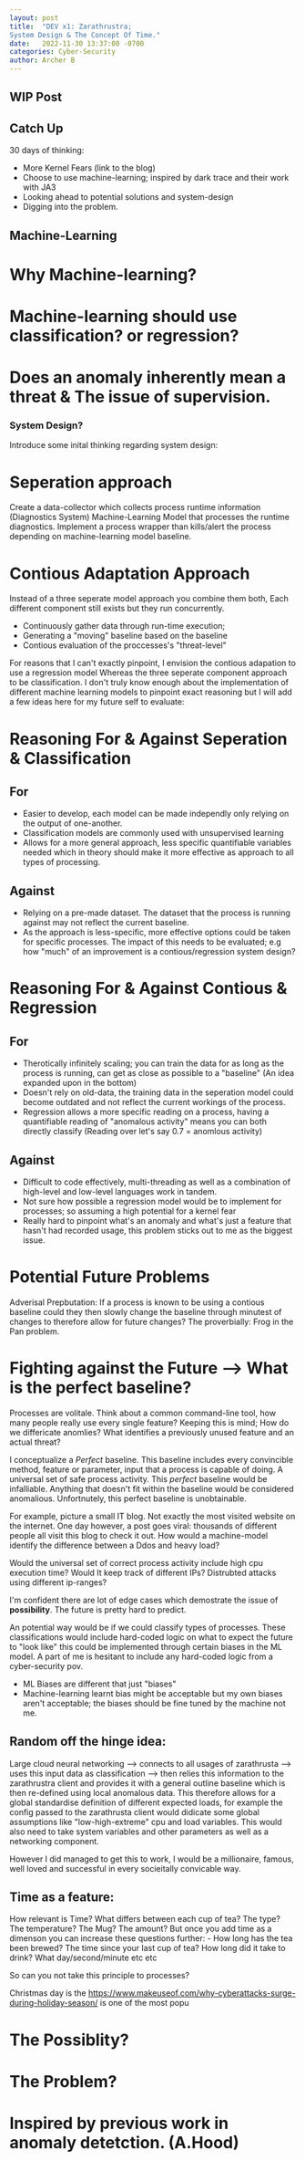 ```yaml
---
layout: post
title:  "DEV x1: Zarathrustra; 
System Design & The Concept Of Time."
date:   2022-11-30 13:37:00 -0700
categories: Cyber-Security
author: Archer B
---
```

WIP Post
---
## Catch Up
30 days of thinking:
- More Kernel Fears (link to the blog)
- Choose to use machine-learning; inspired by dark trace and their work with JA3
- Looking ahead to potential solutions and system-design
- Digging into the problem.

## Machine-Learning

# Why Machine-learning? 
# Machine-learning should use classification? or regression? 
# Does an anomaly inherently mean a threat & The issue of supervision.

### System Design?
Introduce some inital thinking regarding system design:
# Seperation approach
Create a data-collector which collects process runtime information (Diagnostics System)
Machine-Learning Model that processes the runtime diagnostics.
Implement a process wrapper than kills/alert the process depending on machine-learning model baseline. 
# Contious Adaptation Approach
Instead of a three seperate model approach you combine them both, Each different component still exists but they run concurrently.
- Continuously gather data through run-time execution;
- Generating a "moving" baseline based on the baseline
- Contious evaluation of the proccesses's "threat-level"

For reasons that I can't exactly pinpoint, I envision the contious adapation to use a regression model Whereas the three seperate component approach to be classification. I don't truly know enough about the implementation of different machine learning models to pinpoint exact reasoning but I will add a few ideas here for my future self to evaluate:
# Reasoning For & Against Seperation & Classification
## For
- Easier to develop, each model can be made independly only relying on the output of one-another.
- Classification models are commonly used with unsupervised learning
- Allows for a more general approach, less specific quantifiable variables needed which in theory should make it more effective as approach to all types of processing.
## Against
- Relying on a pre-made dataset. The dataset that the process is running against may not reflect the current baseline.
- As the approach is less-specific, more effective options could be taken for specific processes. The impact of this needs to be evaluated; e.g how "much" of an improvement is a contious/regression system design?
# Reasoning For & Against Contious & Regression
## For
- Therotically infinitely scaling; you can train the data for as long as the process is running, can get as close as possible to a "baseline" (An idea expanded upon in the bottom)
- Doesn't rely on old-data, the training data in the seperation model could become outdated and not reflect the current workings of the process.
- Regression allows a more specific reading on a process, having a quantifiable reading of "anomalous activity" means you can both directly classify (Reading over let's say 0.7 = anomlous activity) 
## Against
- Difficult to code effectively, multi-threading as well as a combination of high-level and low-level languages work in tandem.  
- Not sure how possible a regression model would be to implement for processes; so assuming a high potential for a kernel fear
- Really hard to pinpoint what's an anomaly and what's just a feature that hasn't had recorded usage, this problem sticks out to me as the biggest issue.
# Potential Future Problems 
Adverisal Prepbutation:
If a process is known to be using a contious baseline could they then slowly change the baseline through minutest of changes to therefore allow for future changes? The proverbially: Frog in the Pan problem.

# Fighting against the Future --> What is the perfect baseline?

Processes are volitale. Think about a common command-line tool, how many people really use every single feature? Keeping this is mind; How do we differicate anomlies? What identifies a previously unused feature and an actual threat? 

I conceptualize a *Perfect* baseline. This baseline includes every convincible method, feature or parameter, input that a process is capable of doing. A universal set of safe process activity. This *perfect* baseline would be infalliable. Anything that doesn't fit within the baseline would be considered anomalious. Unfortnutely, this perfect baseline is unobtainable.

For example, picture a small IT blog. Not exactly the most visited website on the internet. One day however, a post goes viral: thousands of different people all visit this blog to check it out. How would a machine-model identify the difference between a Ddos and heavy load?

Would the universal set of correct process activity include high cpu execution time? Would It keep track of different IPs? Distrubted attacks using different ip-ranges?

I'm confident there are lot of edge cases which demostrate the issue of **possibility**. The future is pretty hard to predict. 

An potential way would be if we could classify types of processes. These classifications would include hard-coded logic on what to expect the future to "look like" this could be implemented through certain biases in the ML model. A part of me is hesitant to include any hard-coded logic from a cyber-security pov. 

- ML Biases are different that just "biases"
- Machine-learning learnt bias might be acceptable but my own biases aren't acceptable; the biases should be fine tuned by the machine not me.

## Random off the hinge idea:

Large cloud neural networking --> connects to all usages of zarathrusta --> uses this input data as classification --> then relies this information to the zarathrustra client and provides it with a general outline baseline which is then re-defined using local anomalous data. This therefore allows for a global standardise definition of different expected loads, for example the config passed to the zarathrusta client would didicate some global assumptions like "low-high-extreme" cpu and load variables.
This would also need to take system variables and other parameters as well as a networking component.

However I did managed to get this to work, I would be a millionaire, famous, well loved and successful in every socieitally convicable way.

## Time as a feature:

How relevant is Time?
What differs between each cup of tea? The type? The temperature? The Mug? The amount? But once you add time as a dimenson you can increase these questions further: - How long has the tea been brewed? The time since your last cup of tea? How long did it take to drink? What day/second/minute etc etc

So can you not take this principle to processes?

Christmas day is the https://www.makeuseof.com/why-cyberattacks-surge-during-holiday-season/ is one of the most popu


# The Possiblity?
# The Problem?
# Inspired by previous work in anomaly detetction. (A.Hood)
